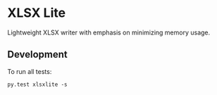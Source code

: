 XLSX Lite
=========
Lightweight XLSX writer with emphasis on minimizing memory usage.

Development
-----------

To run all tests:

    py.test xlsxlite -s
